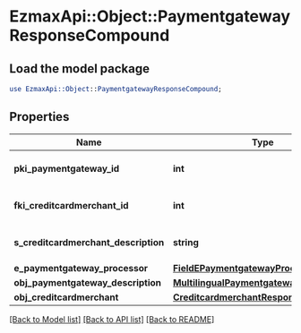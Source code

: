 # EzmaxApi::Object::PaymentgatewayResponseCompound

## Load the model package
```perl
use EzmaxApi::Object::PaymentgatewayResponseCompound;
```

## Properties
Name | Type | Description | Notes
------------ | ------------- | ------------- | -------------
**pki_paymentgateway_id** | **int** | The unique ID of the Paymentgateway | 
**fki_creditcardmerchant_id** | **int** | The unique ID of the Creditcardmerchant | [optional] 
**s_creditcardmerchant_description** | **string** | The description of the Creditcardmerchant | [optional] 
**e_paymentgateway_processor** | [**FieldEPaymentgatewayProcessor**](FieldEPaymentgatewayProcessor.md) |  | 
**obj_paymentgateway_description** | [**MultilingualPaymentgatewayDescription**](MultilingualPaymentgatewayDescription.md) |  | 
**obj_creditcardmerchant** | [**CreditcardmerchantResponseCompound**](CreditcardmerchantResponseCompound.md) |  | [optional] 

[[Back to Model list]](../README.md#documentation-for-models) [[Back to API list]](../README.md#documentation-for-api-endpoints) [[Back to README]](../README.md)


